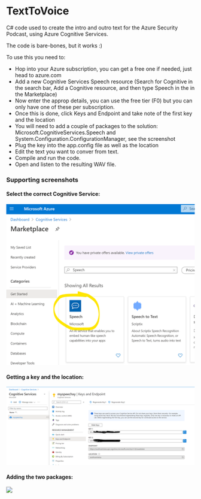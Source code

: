 # TextToVoice
C# code used to create the intro and outro text for the Azure Security Podcast, using Azure Cognitive Services.

The code is bare-bones, but it works :)

To use this you need to:

- Hop into your Azure subscription, you can get a free one if needed, just head to azure.com
- Add a new Cognitive Services Speech resource (Search for Cognitive in the search bar, Add a Cognitive resource, and then type Speech in the in the Marketplace)
- Now enter the approp details, you can use the free tier (F0) but you can only have one of these per subscription.
- Once this is done, click Keys and Endpoint and take note of the first key and the location
- You will need to add a couple of packages to the solution: Microsoft.CognitiveServices.Speech and System.Configuration.ConfigurationManager, see the screenshot
- Plug the key into the app.config file as well as the location
- Edit the text you want to conver from text.
- Compile and run the code.
- Open and listen to the resulting WAV file.

### Supporting screenshots

#### Select the correct Cognitive Service:
![](Annotation%202020-05-28%20163246.png)

#### Getting a key and the location:
![](Annotation%202020-05-28%20151438.png)

#### Adding the two packages:
![](Annotation%202020-05-28%0194000.png)
